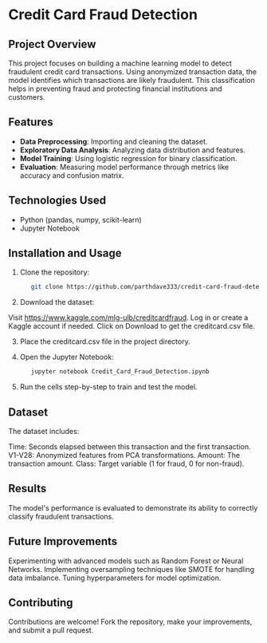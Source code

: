 # Credit Card Fraud Detection

## Project Overview
This project focuses on building a machine learning model to detect fraudulent credit card transactions. Using anonymized transaction data, the model identifies which transactions are likely fraudulent. This classification helps in preventing fraud and protecting financial institutions and customers.

## Features
- **Data Preprocessing**: Importing and cleaning the dataset.
- **Exploratory Data Analysis**: Analyzing data distribution and features.
- **Model Training**: Using logistic regression for binary classification.
- **Evaluation**: Measuring model performance through metrics like accuracy and confusion matrix.

## Technologies Used
- Python (pandas, numpy, scikit-learn)
- Jupyter Notebook

## Installation and Usage
1. Clone the repository:
   ```bash
      git clone https://github.com/parthdave333/credit-card-fraud-detection.git

2. Download the dataset:

Visit https://www.kaggle.com/mlg-ulb/creditcardfraud.
Log in or create a Kaggle account if needed.
Click on Download to get the creditcard.csv file.

3. Place the creditcard.csv file in the project directory.

4. Open the Jupyter Notebook:
   ```bash
      jupyter notebook Credit_Card_Fraud_Detection.ipynb

3. Run the cells step-by-step to train and test the model.

## Dataset
The dataset includes:

Time: Seconds elapsed between this transaction and the first transaction.
V1-V28: Anonymized features from PCA transformations.
Amount: The transaction amount.
Class: Target variable (1 for fraud, 0 for non-fraud).

## Results
The model's performance is evaluated to demonstrate its ability to correctly classify fraudulent transactions.

## Future Improvements
Experimenting with advanced models such as Random Forest or Neural Networks.
Implementing oversampling techniques like SMOTE for handling data imbalance.
Tuning hyperparameters for model optimization.

## Contributing
Contributions are welcome! Fork the repository, make your improvements, and submit a pull request.
